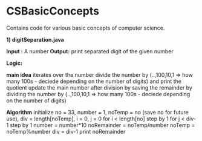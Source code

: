 # CSBasicConcepts
Contains code for various basic concepts of computer science.


**1) digitSeparation.java**

**Input :** A number
**Output:** print separated digit of the given number

**Logic:**

**main idea**
  iterates over the number 
  divide the number by (..,100,10,1 => how many 100s - deciede depending on the number of digits) and print the quotient
  update the main number after division by saving the remainder by dividing the number by (..,100,10,1 => how many 100s - deciede depending on the number of digits)
  
**Algorithm**
  initialize no = 33, number = 1, noTemp = no (save no for future use), div = length[noTemp], i = 0, j = 0
  for i < length[no] step by 1
    for j < div-1 step by 1
      number = number*10
    noRemainder = noTemp/number
		noTemp = noTemp%number
    div = div-1
    print noRemainder
